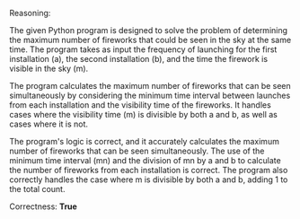 Reasoning:

The given Python program is designed to solve the problem of determining the maximum number of fireworks that could be seen in the sky at the same time. The program takes as input the frequency of launching for the first installation (a), the second installation (b), and the time the firework is visible in the sky (m).

The program calculates the maximum number of fireworks that can be seen simultaneously by considering the minimum time interval between launches from each installation and the visibility time of the fireworks. It handles cases where the visibility time (m) is divisible by both a and b, as well as cases where it is not.

The program's logic is correct, and it accurately calculates the maximum number of fireworks that can be seen simultaneously. The use of the minimum time interval (mn) and the division of mn by a and b to calculate the number of fireworks from each installation is correct. The program also correctly handles the case where m is divisible by both a and b, adding 1 to the total count.

Correctness: **True**